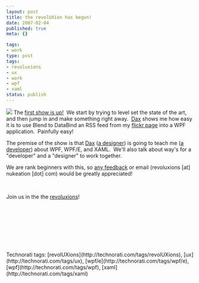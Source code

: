 ```yaml
---
layout: post
title: the revolUXion has begun!
date: 2007-02-04
published: true
meta: {}

tags:
- work
type: post
tags:
- revoluxions
- ux
- work
- wpf
- xaml
status: publish
---
```



[![](http://blog.andyeick.com/content/binary/WindowsLiveWriter/therevolUXionhasbegun_BF72/uxbase.jpg)](http://www.revolUXions.com) The [first show is up!](http://www.revoluxions.com/)  We start by trying to level set the state of the art, and then jump in and make something right away.  [Dax](http://www.nukeation.net/) shows me how easy it is to use Blend to DataBind an RSS feed from my [flickr page](http://www.flickr.com/photos/andreweick/tags/favorite/) into a WPF application.  Painfully easy!



The premise of the show is that [Dax](http://www.nukeation.net/) ([a designer](http://www.nukeation.com/portfolio.aspx)) is going to teach me ([a developer](http://www.andyeick.com/professional.aspx)) about WPF, WPF/E, and XAML.  We'll also talk about way's for a "developer" and a "designer" to work together.



We are rank beginners with this, so [any feedback](http://www.nukeation.net/CommentView,guid,ef80c8c0-8382-428f-92a8-cddbf68296d8.aspx) or email (revoluxions [at] nukeation [dot] com) would be greatly appreciated!



 



Join us in the the [revoluxions](http://www.revoluxions.com/)! 



 



 



 



 

 <div class="wlWriterSmartContent" style="padding-right: 0px;padding-left: 0px;padding-bottom: 0px;margin: 0px;padding-top: 0px">Technorati tags: [revolUXions](http://technorati.com/tags/revolUXions), [ux](http://technorati.com/tags/ux), [wpf/e](http://technorati.com/tags/wpf/e), [wpf](http://technorati.com/tags/wpf), [xaml](http://technorati.com/tags/xaml)</div>
